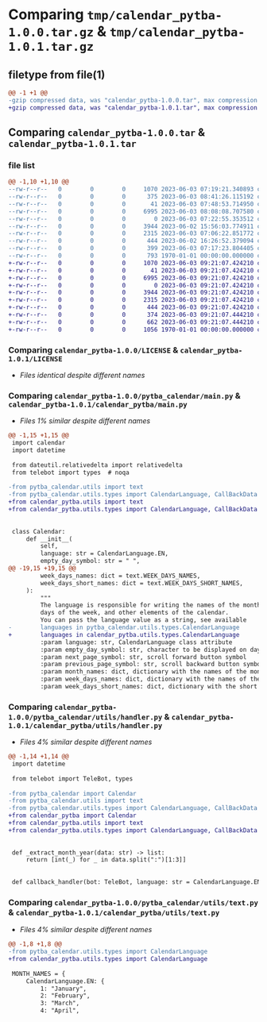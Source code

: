 # Comparing `tmp/calendar_pytba-1.0.0.tar.gz` & `tmp/calendar_pytba-1.0.1.tar.gz`

## filetype from file(1)

```diff
@@ -1 +1 @@
-gzip compressed data, was "calendar_pytba-1.0.0.tar", max compression
+gzip compressed data, was "calendar_pytba-1.0.1.tar", max compression
```

## Comparing `calendar_pytba-1.0.0.tar` & `calendar_pytba-1.0.1.tar`

### file list

```diff
@@ -1,10 +1,10 @@
--rw-r--r--   0        0        0     1070 2023-06-03 07:19:21.340893 calendar_pytba-1.0.0/LICENSE
--rw-r--r--   0        0        0      375 2023-06-03 08:41:26.115192 calendar_pytba-1.0.0/pyproject.toml
--rw-r--r--   0        0        0       41 2023-06-03 07:48:53.714950 calendar_pytba-1.0.0/pytba_calendar/__init__.py
--rw-r--r--   0        0        0     6995 2023-06-03 08:08:08.707580 calendar_pytba-1.0.0/pytba_calendar/main.py
--rw-r--r--   0        0        0        0 2023-06-03 07:22:55.353512 calendar_pytba-1.0.0/pytba_calendar/utils/__init__.py
--rw-r--r--   0        0        0     3944 2023-06-02 15:56:03.774911 calendar_pytba-1.0.0/pytba_calendar/utils/handler.py
--rw-r--r--   0        0        0     2315 2023-06-03 07:06:22.851772 calendar_pytba-1.0.0/pytba_calendar/utils/text.py
--rw-r--r--   0        0        0      444 2023-06-02 16:26:52.379094 calendar_pytba-1.0.0/pytba_calendar/utils/types.py
--rw-r--r--   0        0        0      399 2023-06-03 07:17:23.804405 calendar_pytba-1.0.0/readme.md
--rw-r--r--   0        0        0      793 1970-01-01 00:00:00.000000 calendar_pytba-1.0.0/PKG-INFO
+-rw-r--r--   0        0        0     1070 2023-06-03 09:21:07.424210 calendar_pytba-1.0.1/LICENSE
+-rw-r--r--   0        0        0       41 2023-06-03 09:21:07.424210 calendar_pytba-1.0.1/calendar_pytba/__init__.py
+-rw-r--r--   0        0        0     6995 2023-06-03 09:21:07.424210 calendar_pytba-1.0.1/calendar_pytba/main.py
+-rw-r--r--   0        0        0        0 2023-06-03 09:21:07.424210 calendar_pytba-1.0.1/calendar_pytba/utils/__init__.py
+-rw-r--r--   0        0        0     3944 2023-06-03 09:21:07.424210 calendar_pytba-1.0.1/calendar_pytba/utils/handler.py
+-rw-r--r--   0        0        0     2315 2023-06-03 09:21:07.424210 calendar_pytba-1.0.1/calendar_pytba/utils/text.py
+-rw-r--r--   0        0        0      444 2023-06-03 09:21:07.424210 calendar_pytba-1.0.1/calendar_pytba/utils/types.py
+-rw-r--r--   0        0        0      374 2023-06-03 09:21:07.444210 calendar_pytba-1.0.1/pyproject.toml
+-rw-r--r--   0        0        0      662 2023-06-03 09:21:07.444210 calendar_pytba-1.0.1/readme.md
+-rw-r--r--   0        0        0     1056 1970-01-01 00:00:00.000000 calendar_pytba-1.0.1/PKG-INFO
```

### Comparing `calendar_pytba-1.0.0/LICENSE` & `calendar_pytba-1.0.1/LICENSE`

 * *Files identical despite different names*

### Comparing `calendar_pytba-1.0.0/pytba_calendar/main.py` & `calendar_pytba-1.0.1/calendar_pytba/main.py`

 * *Files 1% similar despite different names*

```diff
@@ -1,15 +1,15 @@
 import calendar
 import datetime
 
 from dateutil.relativedelta import relativedelta
 from telebot import types  # noqa
 
-from pytba_calendar.utils import text
-from pytba_calendar.utils.types import CalendarLanguage, CallBackData
+from calendar_pytba.utils import text
+from calendar_pytba.utils.types import CalendarLanguage, CallBackData
 
 
 class Calendar:
     def __init__(
         self,
         language: str = CalendarLanguage.EN,
         empty_day_symbol: str = " ",
@@ -19,15 +19,15 @@
         week_days_names: dict = text.WEEK_DAYS_NAMES,
         week_days_short_names: dict = text.WEEK_DAYS_SHORT_NAMES,
     ):
         """
         The language is responsible for writing the names of the months,
         days of the week, and other elements of the calendar.
         You can pass the language value as a string, see available
-        languages in pytba_calendar.utils.types.CalendarLanguage
+        languages in calendar_pytba.utils.types.CalendarLanguage
         :param language: str, CalendarLanguage class attribute
         :param empty_day_symbol: str, character to be displayed on days of the week where there are no numbers
         :param next_page_symbol: str, scroll forward button symbol
         :param previous_page_symbol: str, scroll backward button symbol
         :param month_names: dict, dictionary with the names of the months
         :param week_days_names: dict, dictionary with the names of the weekdays
         :param week_days_short_names: dict, dictionary with the short names of the weekdays
```

### Comparing `calendar_pytba-1.0.0/pytba_calendar/utils/handler.py` & `calendar_pytba-1.0.1/calendar_pytba/utils/handler.py`

 * *Files 4% similar despite different names*

```diff
@@ -1,14 +1,14 @@
 import datetime
 
 from telebot import TeleBot, types
 
-from pytba_calendar import Calendar
-from pytba_calendar.utils import text
-from pytba_calendar.utils.types import CalendarLanguage, CallBackData
+from calendar_pytba import Calendar
+from calendar_pytba.utils import text
+from calendar_pytba.utils.types import CalendarLanguage, CallBackData
 
 
 def _extract_month_year(data: str) -> list:
     return [int(_) for _ in data.split(":")[1:3]]
 
 
 def callback_handler(bot: TeleBot, language: str = CalendarLanguage.EN):
```

### Comparing `calendar_pytba-1.0.0/pytba_calendar/utils/text.py` & `calendar_pytba-1.0.1/calendar_pytba/utils/text.py`

 * *Files 4% similar despite different names*

```diff
@@ -1,8 +1,8 @@
-from pytba_calendar.utils.types import CalendarLanguage
+from calendar_pytba.utils.types import CalendarLanguage
 
 MONTH_NAMES = {
     CalendarLanguage.EN: {
         1: "January",
         2: "February",
         3: "March",
         4: "April",
```

